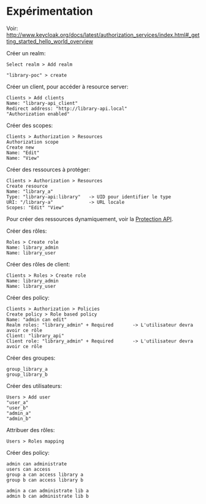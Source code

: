 # Expérimentation

Voir: http://www.keycloak.org/docs/latest/authorization_services/index.html#_getting_started_hello_world_overview

Créer un realm:

    Select realm > Add realm
    
    "library-poc" > create
    
Créer un client, pour accéder à resource server:

    Clients > Add clients
    Name: "library-api_client"    
    Redirect address: "http://library-api.local"
    "Authorization enabled"

Créer des scopes:

    Clients > Authorization > Resources
    Authorization scope
    Create new
    Name: "Edit" 
    Name: "View" 

    
Créer des ressources à protéger:

    Clients > Authorization > Resources
    Create resource
    Name: "library_a"
    Type: "library-api:library"   -> UID pour identifier le type
    URI: "/library-a"             -> URL locale
    Scopes: "Edit" "View"  
    
Pour créer des ressources dynamiquement, voir la [Protection API](http://www.keycloak.org/docs/latest/authorization_services/index.html#_service_protection_api).

Créer des rôles:

    Roles > Create role
    Name: library_admin
    Name: library_user
    
Créer des rôles de client:

    Clients > Roles > Create role
    Name: library_admin
    Name: library_user
    
Créer des policy:

    Clients > Authorization > Policies
    Create policy > Role based policy
    Name: "admin can edit"
    Realm roles: "library_admin" + Required       -> L'utilisateur devra avoir ce rôle
    Client: "library_api"
    Client role: "library_admin" + Required       -> L'utilisateur devra avoir ce rôle
    
Créer des groupes:

    group_library_a
    group_library_b    
    
Créer des utilisateurs:

    Users > Add user
    "user_a"
    "user_b"    
    "admin_a"    
    "admin_b"
    
Attribuer des rôles:

    Users > Roles mapping            
    
Créer des policy:

    admin can administrate
    users can access
    group a can access library a    
    group b can access library b
    
    admin a can administrate lib a    
    admin b can administrate lib b    
        

    
        